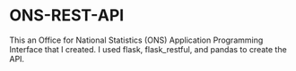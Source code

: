 # ONS-REST-API
This an Office for National Statistics (ONS) Application Programming Interface that I created.
I used flask, flask_restful, and pandas to create the API. 
